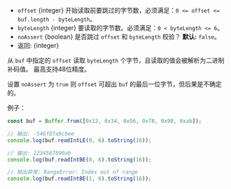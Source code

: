 <!-- YAML
added: v0.11.15
-->

* `offset` {integer} 开始读取前要跳过的字节数，必须满足：`0 <= offset <= buf.length - byteLength`。
* `byteLength` {integer} 要读取的字节数。必须满足：`0 < byteLength <= 6`。
* `noAssert` {boolean} 是否跳过 `offset` 和 `byteLength` 校验？ **默认:** `false`。
* 返回: {integer}

从 `buf` 中指定的 `offset` 读取 `byteLength` 个字节，且读取的值会被解析为二进制补码值。
最高支持48位精度。

设置 `noAssert` 为 `true` 则 `offset` 可超出 `buf` 的最后一位字节，但后果是不确定的。

例子：

```js
const buf = Buffer.from([0x12, 0x34, 0x56, 0x78, 0x90, 0xab]);

// 输出: -546f87a9cbee
console.log(buf.readIntLE(0, 6).toString(16));

// 输出: 1234567890ab
console.log(buf.readIntBE(0, 6).toString(16));

// 抛出异常: RangeError: Index out of range
console.log(buf.readIntBE(1, 6).toString(16));
```

